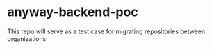 # anyway-backend-poc

This repo will serve as a test case for migrating repositories between organizations
